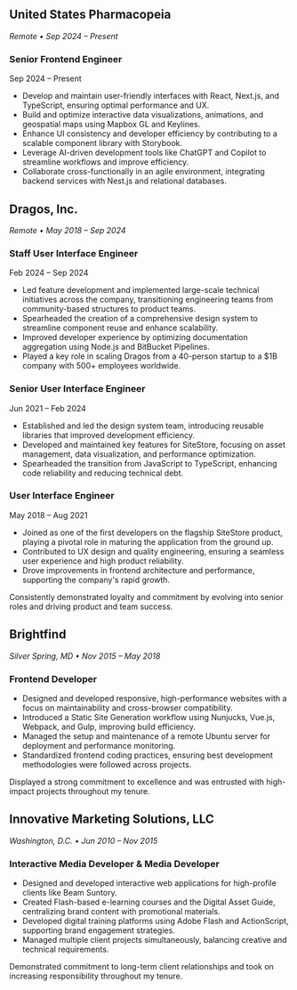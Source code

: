 ## United States Pharmacopeia  

_Remote • Sep 2024 – Present_  

### Senior Frontend Engineer  

Sep 2024 – Present  

- Develop and maintain user-friendly interfaces with React, Next.js, and TypeScript, ensuring optimal performance and UX.  
- Build and optimize interactive data visualizations, animations, and geospatial maps using Mapbox GL and Keylines.  
- Enhance UI consistency and developer efficiency by contributing to a scalable component library with Storybook.  
- Leverage AI-driven development tools like ChatGPT and Copilot to streamline workflows and improve efficiency.  
- Collaborate cross-functionally in an agile environment, integrating backend services with Nest.js and relational databases.  

## Dragos, Inc.  

_Remote • May 2018 – Sep 2024_  

### Staff User Interface Engineer  

Feb 2024 – Sep 2024  

- Led feature development and implemented large-scale technical initiatives across the company, transitioning engineering teams from community-based structures to product teams.  
- Spearheaded the creation of a comprehensive design system to streamline component reuse and enhance scalability.  
- Improved developer experience by optimizing documentation aggregation using Node.js and BitBucket Pipelines.  
- Played a key role in scaling Dragos from a 40-person startup to a $1B company with 500+ employees worldwide.  

### Senior User Interface Engineer  

Jun 2021 – Feb 2024  

- Established and led the design system team, introducing reusable libraries that improved development efficiency.  
- Developed and maintained key features for SiteStore, focusing on asset management, data visualization, and performance optimization.  
- Spearheaded the transition from JavaScript to TypeScript, enhancing code reliability and reducing technical debt.  

### User Interface Engineer  

May 2018 – Aug 2021  

- Joined as one of the first developers on the flagship SiteStore product, playing a pivotal role in maturing the application from the ground up.  
- Contributed to UX design and quality engineering, ensuring a seamless user experience and high product reliability.  
- Drove improvements in frontend architecture and performance, supporting the company's rapid growth.  

Consistently demonstrated loyalty and commitment by evolving into senior roles and driving product and team success.  

## Brightfind  

_Silver Spring, MD • Nov 2015 – May 2018_  

### Frontend Developer  

- Designed and developed responsive, high-performance websites with a focus on maintainability and cross-browser compatibility.  
- Introduced a Static Site Generation workflow using Nunjucks, Vue.js, Webpack, and Gulp, improving build efficiency.  
- Managed the setup and maintenance of a remote Ubuntu server for deployment and performance monitoring.  
- Standardized frontend coding practices, ensuring best development methodologies were followed across projects.  

Displayed a strong commitment to excellence and was entrusted with high-impact projects throughout my tenure.  

## Innovative Marketing Solutions, LLC  

_Washington, D.C. • Jun 2010 – Nov 2015_  

### Interactive Media Developer & Media Developer  

- Designed and developed interactive web applications for high-profile clients like Beam Suntory.  
- Created Flash-based e-learning courses and the Digital Asset Guide, centralizing brand content with promotional materials.  
- Developed digital training platforms using Adobe Flash and ActionScript, supporting brand engagement strategies.  
- Managed multiple client projects simultaneously, balancing creative and technical requirements.  

Demonstrated commitment to long-term client relationships and took on increasing responsibility throughout my tenure.  

